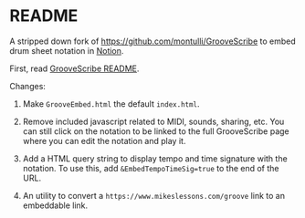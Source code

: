 # README #

A stripped down fork of https://github.com/montulli/GrooveScribe to embed drum
sheet notation in [Notion](https://www.notion.so/).

First, read
[GrooveScribe README](https://github.com/montulli/GrooveScribe?tab=readme-ov-file#).

Changes:

1. Make `GrooveEmbed.html` the default `index.html`.

2. Remove included javascript related to MIDI, sounds, sharing, etc. You can
still click on the notation to be linked to the full GrooveScribe page where
you can edit the notation and play it.

3. Add a HTML query string to display tempo and time signature with the
notation. To use this, add `&EmbedTempoTimeSig=true` to the end of the URL.

4. An utility to convert a `https://www.mikeslessons.com/groove` link to an
embeddable link.
